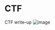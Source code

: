 # CTF
CTF write-up
![image](https://user-images.githubusercontent.com/31283542/196125336-6750a226-87fd-4772-89e9-34bae109abb0.png)
